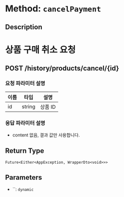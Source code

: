 # Method: `cancelPayment`

## Description

# 상품 구매 취소 요청

 ## POST /history/products/cancel/{id}

 ### 요청 파라미터 설명

  |이름|타입|설명|
  |-|-|-|
  |id|string|상품 ID|

 ### 응답 파라미터 설명

 - content 없음, 결과 값만 사용합니다.

## Return Type
`Future<Either<AppException, WrapperDto<void>>>`

## Parameters

- ``: `dynamic`

